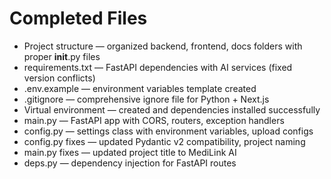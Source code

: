 # Completed Files

- Project structure — organized backend, frontend, docs folders with proper __init__.py files
- requirements.txt — FastAPI dependencies with AI services (fixed version conflicts)
- .env.example — environment variables template created
- .gitignore — comprehensive ignore file for Python + Next.js
- Virtual environment — created and dependencies installed successfully
- main.py — FastAPI app with CORS, routers, exception handlers
- config.py — settings class with environment variables, upload configs
- config.py fixes — updated Pydantic v2 compatibility, project naming
- main.py fixes — updated project title to MediLink AI
- deps.py — dependency injection for FastAPI routes